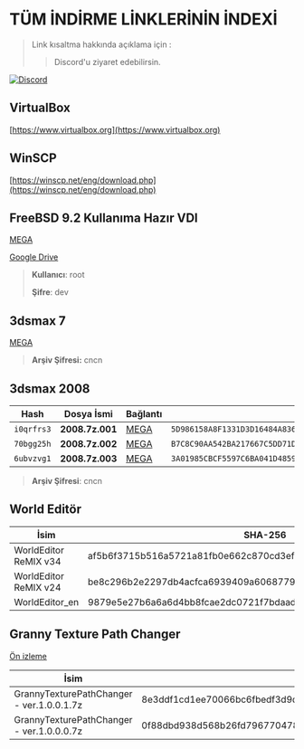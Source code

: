 # TÜM İNDİRME LİNKLERİNİN İNDEXİ

> Link kısaltma hakkında açıklama için :
> > Discord'u ziyaret edebilirsin.

[![Discord](https://img.shields.io/discord/545564775497859072?label=Discord&logo=discord&style=plastic)](https://discord.gg/JbFdHMK) 

## VirtualBox   

[https://www.virtualbox.org](https://www.virtualbox.org)

## WinSCP

[https://winscp.net/eng/download.php](https://winscp.net/eng/download.php)

## FreeBSD 9.2 Kullanıma Hazır VDI

[MEGA](http://furtelec.com/6EZC)

[Google Drive](http://furtelec.com/6EZp)


> **Kullanıcı**: root
>
> **Şifre**: dev

## 3dsmax 7

[MEGA](http://furtelec.com/4snn)
> **Arşiv Şifresi:** cncn

## 3dsmax 2008

| Hash | Dosya İsmi | Bağlantı | SHA-256 |
| ---- | ---------- | -------- | ------- |
| `i0qrfrs3` | **2008.7z.001** | [MEGA](http://furtelec.com/6Eqf) | `5D986158A8F1331D3D16484A83680EE50D1F532661E1B277F979D490DC286B3D` |
| `70bgg25h` | **2008.7z.002** | [MEGA](http://furtelec.com/6ErH) | `B7C8C90AA542BA217667C5DD71DDE0DAF159B205333BCA4E4205CFDB74D341DB` |
| `6ubvzvg1` | **2008.7z.003** | [MEGA](http://furtelec.com/6Erz) | `3A01985CBCF5597C6BA041D4859D12852660AAAE83CBA972B2D61F53CFC0F5D6` |

> **Arşiv Şifresi**: cncn

## World Editör

| İsim                  | SHA-256                                                          | Atıf      | Versiyon | Bağlantı                              |
| --------------------- | ---------------------------------------------------------------- | --------- | ---------| --------------------------------- |
| WorldEditor ReMIX v34 | af5b6f3715b516a5721a81fb0e662c870cd3efa8ab1a90b739025fee007b3170 | martysama | v24.0    | [DosyaUpload](http://furtelec.com/4izn) |
| WorldEditor ReMIX v24 | be8c296b2e2297db4acfca6939409a606877975fbf2510f3785099867d7fe616 | martysama | v24.0    | [DosyaUpload](http://furtelec.com/4j4A) |
| WorldEditor_en        | 9879e5e27b6a6a6d4bb8fcae2dc0721f7bdaada8e97e7f1bfd0ea2f34484dcee | ymir      | v1.0     | [DosyaUpload](http://furtelec.com/4j59) |

## Granny Texture Path Changer

[Ön izleme](https://www.imagevisit.com/images/2020/09/30/D9qzVbb.png)

| İsim | SHA-256 | Versiyon | Atıf | Bağlantı |
| --------------------- | ---------------------------------------------------------------- | --------- | ---------| --------------------------------- |
| GrannyTexturePathChanger - ver.1.0.0.1.7z | 8e3ddf1cd1ee70066bc6fbedf3d9d81600ca57598472869888543fb6b9109b5f | v1.1 | Helia01 | [DosyaUpload](http://furtelec.com/4tOr) |
| GrannyTexturePathChanger - ver.1.0.0.0.7z | 0f88dbd938d568b26fd79677047877b3b9c4e84bfad369f95472569bace6fcfc | v1 | Helia01 | [DosyaUpload](http://furtelec.com/4tPT) |
